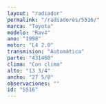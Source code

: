 ```yaml
---
layout: "radiador"
permalink: "/radiadores/5516/"
marca: "Toyota"
modelo: "Rav4"
ano: "1998"
motor: "L4 2.0"
transmision: "Automática"
parte: "431468"
clima: "Con clima"
alto: "13 3/4"
ancho: "27 5/8"
observaciones: ""
id: "5516"
---
```


